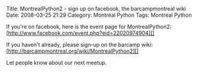 Title: MontrealPython2 - sign up on facebook, the barcampmontreal wiki
Date: 2008-03-25 21:29
Category: Montréal Python
Tags: Montreal Python

If you're on facebook, here is the event page for MontrealPython2:
[http://www.facebook.com/event.php?eid=22020974904][]

If you haven't already, please sign-up on the barcamp wiki:
[http://barcampmontreal.org/wiki/MontrealPython2][]

Let people know about our next meetup.

  [http://www.facebook.com/event.php?eid=22020974904]: http://www.facebook.com/event.php?eid=22020974904
    "Facebook event - MontrealPython2"
  [http://barcampmontreal.org/wiki/MontrealPython2]: http://barcampmontreal.org/wiki/MontrealPython2
    "BarCampMontreal's wiki page for MontrealPython2"
